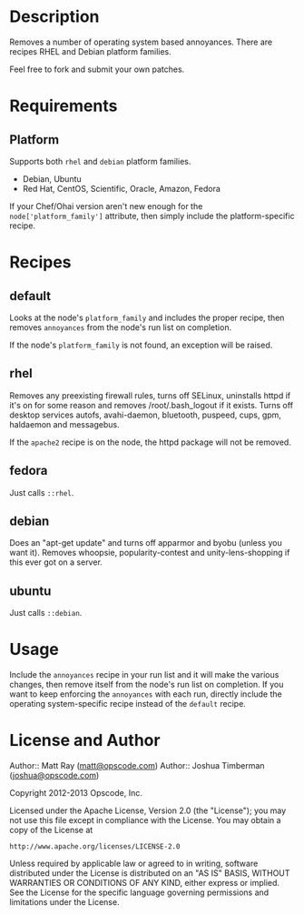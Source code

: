 Description
===========

Removes a number of operating system based annoyances. There are
recipes RHEL and Debian platform families.

Feel free to fork and submit your own patches.

Requirements
============

## Platform

Supports both `rhel` and `debian` platform families.

* Debian, Ubuntu
* Red Hat, CentOS, Scientific, Oracle, Amazon, Fedora

If your Chef/Ohai version aren't new enough for the
`node['platform_family']` attribute, then simply include the
platform-specific recipe.

Recipes
=======

default
-------

Looks at the node's `platform_family` and includes the proper recipe,
then removes `annoyances` from the node's run list on completion.

If the node's `platform_family` is not found, an exception will be
raised.

## rhel

Removes any preexisting firewall rules, turns off SELinux, uninstalls
httpd if it's on for some reason and removes /root/.bash_logout if it
exists. Turns off desktop services autofs, avahi-daemon, bluetooth,
puspeed, cups, gpm, haldaemon and messagebus.

If the `apache2` recipe is on the node, the httpd package will not be
removed.

## fedora

Just calls `::rhel`.

## debian

Does an "apt-get update" and turns off apparmor and byobu (unless you
want it). Removes whoopsie, popularity-contest and unity-lens-shopping
if this ever got on a server.

## ubuntu

Just calls `::debian`.

Usage
=====

Include the `annoyances` recipe in your run list and it will make the
various changes, then remove itself from the node's run list on
completion. If you want to keep enforcing the `annoyances` with each
run, directly include the operating system-specific recipe instead of
the `default` recipe.

License and Author
==================

Author:: Matt Ray (<matt@opscode.com>)
Author:: Joshua Timberman (<joshua@opscode.com>)

Copyright 2012-2013 Opscode, Inc.

Licensed under the Apache License, Version 2.0 (the "License");
you may not use this file except in compliance with the License.
You may obtain a copy of the License at

    http://www.apache.org/licenses/LICENSE-2.0

Unless required by applicable law or agreed to in writing, software
distributed under the License is distributed on an "AS IS" BASIS,
WITHOUT WARRANTIES OR CONDITIONS OF ANY KIND, either express or implied.
See the License for the specific language governing permissions and
limitations under the License.
